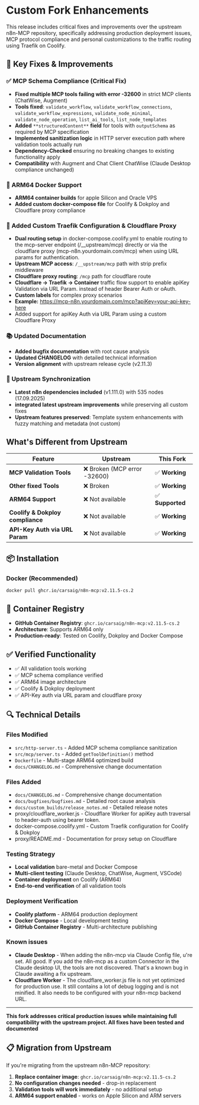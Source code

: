 # Custom Fork Enhancements

This release includes critical fixes and improvements over the upstream n8n-MCP repository, specifically addressing production deployment issues, MCP protocol compliance and personal customizations to the traffic routing using Traefik on Coolify.

## 🔧 Key Fixes & Improvements

### ✅ MCP Schema Compliance (Critical Fix)

*   **Fixed multiple MCP tools failing with error -32600** in strict MCP clients (ChatWise, Augment)
*   **Tools fixed**: `validate_workflow`, `validate_workflow_connections`, `validate_workflow_expressions`, `validate_node_minimal`, `validate_node_operation`, `list_ai_tools`, `list_node_templates`
*   **Added** `**structuredContent**` **field** for tools with `outputSchema` as required by MCP specification
*   **Implemented sanitization logic** in HTTP server execution path where validation tools actually run
*   **Dependency-Checked** ensuring no breaking changes to existing functionality apply
*   **Compatibility** with Augment and Chat Client ChatWise (Claude Desktop compliance unchanged)

### 🐳 ARM64 Docker Support

*   **ARM64 container builds** for apple Silicon and Oracle VPS
*   **Added custom docker-compose file** for Coolify & Dokploy and Cloudflare proxy compliance

### 🔧 Added Custom Traefik Configuration & Cloudflare Proxy

*   **Dual routing setup** in docker-compose.coolify.yml to enable routing to the mcp-server endpoint (/\_\_upstream/mcp) directly or via the cloudflare proxy (mcp-n8n.yourdomain.com/mcp) when using URL params for authentication.
*   **Upstream MCP access**: `/__upstream/mcp` path with strip prefix middleware
*   **Cloudflare proxy routing**: `/mcp` path for cloudflare route
*   **Cloudflare → Traefik → Container** traffic flow support to enable apiKey Validation via URL Param. instead of header Bearer Auth or oAuth.
*   **Custom labels** for complex proxy scenarios
*   **Example:** https://mcp-n8n.yourdomain.com/mcp?apiKey=your-api-key-here
*   Added support for apiKey Auth via URL Param using a custom Cloudflare Proxy

### 📚 Updated Documentation

*   **Added bugfix documentation** with root cause analysis
*   **Updated CHANGELOG** with detailed technical information
*   **Version alignment** with upstream release cycle (v2.11.3)

### 🔄 Upstream Synchronization

*   **Latest n8n dependencies included** (v1.111.0) with 535 nodes (17.09.2025)
*   **integrated latest upstream improvements** while preserving all custom fixes
*   **Upstream features preserved**: Template system enhancements with fuzzy matching and metadata (not custom)

## What's Different from Upstream

| Feature | Upstream | This Fork |
| --- | --- | --- |
| **MCP Validation Tools** | ❌ Broken (MCP error -32600) | ✅ **Working** |
| **Other fixed Tools** | ❌ Broken | ✅ **Working** |
| **ARM64 Support** | ❌ Not available | ✅ **Supported** |
| **Coolify & Dokploy compliance** | ❌ Not available | ✅ **Working** |
| **API-Key Auth via URL Param** | ❌ Not available | ✅ **Working** |

## 📦 Installation

### Docker (Recommended)

```
docker pull ghcr.io/carsaig/n8n-mcp:v2.11.5-cs.2
```

## 🔗 Container Registry

*   **GitHub Container Registry**: `ghcr.io/carsaig/n8n-mcp:v2.11.5-cs.2`
*   **Architecture**: Supports ARM64 only
*   **Production-ready**: Tested on Coolify, Dokploy and Docker Compose

## ✅ Verified Functionality

*   ✅ All validation tools working
*   ✅ MCP schema compliance verified
*   ✅ ARM64 image architecture
*   ✅ Coolify & Dokploy deployment
*   ✅ API-Key auth via URL param and cloudflare proxy

## 🔍 Technical Details

### Files Modified

*   `src/http-server.ts` - Added MCP schema compliance sanitization
*   `src/mcp/server.ts` - Added `getToolDefinition()` method
*   `Dockerfile` - Multi-stage ARM64 optimized build
*   `docs/CHANGELOG.md` - Comprehensive change documentation

### Files Added

*   `docs/CHANGELOG.md` - Comprehensive change documentation
*   `docs/bugfixes/bugfixes.md` - Detailed root cause analysis
*   `docs/custom_builds/release_notes.md` - Detailed release notes
*   proxy/cloudflare\_worker.js - Cloudflare Worker for apiKey auth traversal to header-auth using bearer token.
*   docker-compose.coolify.yml - Custom Traefik configuration for Coolify & Dokploy
*   proxy/README.md - Documentation for proxy setup on Cloudflare

### Testing Strategy

*   **Local validation** bare-metal and Docker Compose
*   **Multi-client testing** (Claude Desktop, ChatWise, Augment, VSCode)
*   **Container deployment** on Coolify (ARM64)
*   **End-to-end verification** of all validation tools

### Deployment Verification

*   **Coolify platform** - ARM64 production deployment
*   **Docker Compose** - Local development testing
*   **GitHub Container Registry** - Multi-architecture publishing

### Known issues

*   **Claude Desktop** - When adding the n8n-mcp via Claude Config file, u're set. All good. If you add the n8n-mcp as a custom Connector in the Claude desktop UI, the tools are not discovered. That's a known bug in Claude awaiting a fix upstream.
*   **Cloudflare Worker** - The cloudflare\_worker.js file is not yet optimized for production use. It still contains a lot of debug logging and is not minified. It also needs to be configured with your n8n-mcp backend URL.

---

**This fork addresses critical production issues while maintaining full compatibility with the upstream project. All fixes have been tested and documented**

## 📋 Migration from Upstream

If you're migrating from the upstream n8n-MCP repository:

1.  **Replace container image**: `ghcr.io/carsaig/n8n-mcp:v2.11.5-cs.2`
2.  **No configuration changes needed** - drop-in replacement
3.  **Validation tools will work immediately** - no additional setup
4.  **ARM64 support enabled** - works on Apple Silicon and ARM servers